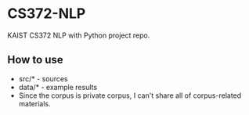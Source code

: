 # CS372-NLP
KAIST CS372 NLP with Python project repo.


## How to use
* src/* - sources
* data/* - example results
* Since the corpus is private corpus, I can't share all of corpus-related materials.